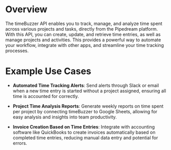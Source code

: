 # Overview

The timeBuzzer API enables you to track, manage, and analyze time spent across various projects and tasks, directly from the Pipedream platform. With this API, you can create, update, and retrieve time entries, as well as manage projects and activities. This provides a powerful way to automate your workflow, integrate with other apps, and streamline your time tracking processes.

# Example Use Cases

- **Automated Time Tracking Alerts**: Send alerts through Slack or email when a new time entry is started without a project assigned, ensuring all time is accounted for correctly.

- **Project Time Analysis Reports**: Generate weekly reports on time spent per project by connecting timeBuzzer to Google Sheets, allowing for easy analysis and insights into team productivity.

- **Invoice Creation Based on Time Entries**: Integrate with accounting software like QuickBooks to create invoices automatically based on completed time entries, reducing manual data entry and potential for errors.
